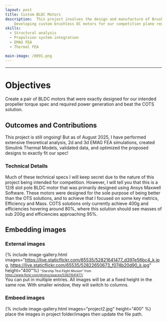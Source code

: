 ```yaml
---
layout: post
title: Custom BLDC Motors
description:  This project involves the design and manufacture of Brushless DC motors for our competition humanitarian drone design 
    Developing custom brushless DC motors for our competition plane required heavy amounts of theoretical analysis and simulation as well as data processing and design optimisation
skills: 
  - Structural analysis
  - Propulsion system integration
  - EMAG FEA
  - Thermal FEA

main-image: /0091.png
---
```


---
# Objectives 
Create a pair of BLDC motors that were exactly designed for our intended propeller torque spec and required power generation and beat the COTS solution.
## Outcomes and Contributions 
This project is still ongoing! But as of August 2025, I have performed extensive theoretical analysis, 2d and 3d EMAG FEA simulations, created Simulink Thermal Models, validated data, and optimized the proposed designs to exactly fit our spec!
### Technical Details
Much of these technical specs I will keep secret due to the nature of this project being intended for competition. However, I will tell you that this is a 12/8 slot pole BLDC motor that was primarily designed using Ansys Maxwell Software. These motors were designed for the sole purpose of being better than the OTS solutions, and to achieve that I focused on some key metrics, Efficiency and Mass. COTS solutions only currently achieve 400g and efficiencies hovering around 80%, where this solution should see masses of sub 200g and efficiencies approaching 95%.


## Embedding images 
### External images
{% include image-gallery.html images="https://live.staticflickr.com/65535/52821641477_d397e56bc4_k.jpg, https://live.staticflickr.com/65535/52822650673_f074b20d90_k.jpg" height="400"%}
<span style="font-size: 10px">"Starship Test Flight Mission" from https://www.flickr.com/photos/spacex/52821641477/</span>  
You can put in multiple entries. All images will be at a fixed height in the same row. With smaller window, they will switch to columns.  

### Embeed images
{% include image-gallery.html images="project2.jpg" height="400" %} 
place the images in project folder/images then update the file path.   



